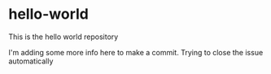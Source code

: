 # hello-world
This is the hello world repository

I'm adding some more info here to make a commit.
Trying to close the issue automatically
